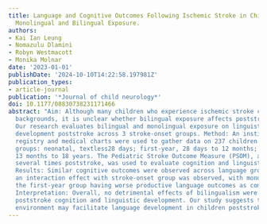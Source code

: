 ```yaml
---
title: Language and Cognitive Outcomes Following Ischemic Stroke in Children With
  Monolingual and Bilingual Exposure.
authors:
- Kai Ian Leung
- Nomazulu Dlamini
- Robyn Westmacott
- Monika Molnar
date: '2023-01-01'
publishDate: '2024-10-10T14:22:58.197981Z'
publication_types:
- article-journal
publication: '*Journal of child neurology*'
doi: 10.1177/08830738231171466
abstract: "Aim: Although many children who experience ischemic stroke come from bilingual
  backgrounds, it is unclear whether bilingual exposure affects poststroke development.
  Our research evaluates bilingual and monolingual exposure on linguistic/cognitive
  development poststroke across 3 stroke-onset groups. Method: An institutional stroke
  registry and medical charts were used to gather data on 237 children across 3 stroke-onset
  groups: neonatal, textless28 days; first-year, 28 days to 12 months; and childhood,
  13 months to 18 years. The Pediatric Stroke Outcome Measure (PSOM), administered
  several times poststroke, was used to evaluate cognition and linguistic development.
  Results: Similar cognitive outcomes were observed across language groups. However,
  an interaction effect with stroke-onset group was observed, with monolinguals in
  the first-year group having worse productive language outcomes as compared to bilinguals.
  Interpretation: Overall, no detrimental effects of bilingualism were found on children's
  poststroke cognition and linguistic development. Our study suggests that a bilingual
  environment may facilitate language development in children poststroke."
---
```

